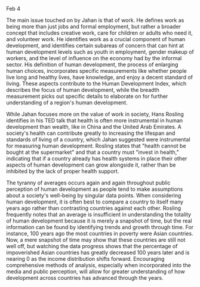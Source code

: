 Feb 4

The main issue touched on by Jahan is that of work. He defines work as being more than just jobs and formal employment, but rather a broader concept that includes creative work, care for children or adults who need it, and volunteer work. He identifies work as a crucial component of human development, and identifies certain subareas of concern that can hint at human development levels such as youth in employment, gender makeup of workers, and the level of influence on the economy had by the informal sector. His definition of human development, the process of enlarging human choices, incorporates specific measurements like whether people live long and healthy lives, have knowledge, and enjoy a decent standard of living. These aspects contribute to the Human Development Index, which describes the focus of human development, while the breadth measurement picks out specific details to elaborate on for further understanding of a region's human development. 

While Jahan focuses more on the value of work in society, Hans Rosling identifies in his TED talk that health is often more instrumental in human development than wealth, like in China and the United Arab Emirates. A society's health can contribute greatly to increasing the lifespan and standards of living of a country, which Jahan suggested were instrumental for measuring human development. Rosling states that "health cannot be bought at the supermarket" and that a country must "invest in health," indicating that if a country already has health systems in place their other aspects of human development can grow alongside it, rather than be inhibited by the lack of proper health support. 

The tyranny of averages occurs again and again throughout public perception of human development as people tend to make assumptions about a society's well-being by singular data points. When considering human development, it is often best to compare a country to itself many years ago rather than contrasting countries against each other. Rosling frequently notes that an average is insufficient in understanding the totality of human development because it is merely a snapshot of time, but the real information can be found by identifying trends and growth through time. For instance, 100 years ago the most countries in poverty were Asian countries. Now, a mere snapshot of time may show that these countries are still not well off, but watching the data progress shows that the percentage of impoverished Asian countries has greatly decreased 100 years later and is nearing 0 as the income distribution shifts forward. Encouraging comprehensive methods of analysis, especially when incorporated into the media and public perception, will allow for greater understanding of how development across countries has advanced through the years.
